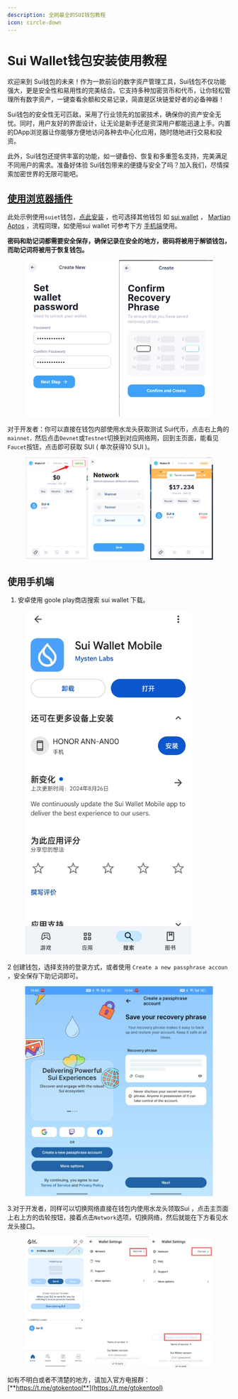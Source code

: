 ```yaml
---
description: 全网最全的SUI钱包教程
icon: circle-down
---
```


# Sui Wallet钱包安装使用教程

欢迎来到 Sui钱包的未来！作为一款前沿的数字资产管理工具，Sui钱包不仅功能强大，更是安全性和易用性的完美结合。它支持多种加密货币和代币，让你轻松管理所有数字资产，一键查看余额和交易记录，简直是区块链爱好者的必备神器！

Sui钱包的安全性无可匹敌，采用了行业领先的加密技术，确保你的资产安全无忧。同时，用户友好的界面设计，让无论是新手还是资深用户都能迅速上手。内置的DApp浏览器让你能够方便地访问各种去中心化应用，随时随地进行交易和投资。

此外，Sui钱包还提供丰富的功能，如一键备份、恢复和多重签名支持，完美满足不同用户的需求。准备好体验 Sui钱包带来的便捷与安全了吗？加入我们，尽情探索加密世界的无限可能吧。

## [使用浏览器插件](https://chromewebstore.google.com/search/sui?utm_source=ext_app_menu)

此处示例使用`suiet`钱包，[点此安装](https://chromewebstore.google.com/detail/suiet-sui-wallet/khpkpbbcccdmmclmpigdgddabeilkdpd?utm_source=ext_app_menu)   ，也可选择其他钱包 如 [sui wallet](https://chromewebstore.google.com/detail/sui-wallet/opcgpfmipidbgpenhmajoajpbobppdil?utm_source=ext_app_menu) ， [Martian Aptos](https://chromewebstore.google.com/detail/martian-aptos-sui-wallet/efbglgofoippbgcjepnhiblaibcnclgk?utm_source=ext_app_menu)  ，流程同理，如使用sui wallet 可参考下方 [手机端](sui-wallet-installation.md#shi-yong-shou-ji-duan)使用。

**密码和助记词都需要安全保存，确保记录在安全的地方，密码将被用于解锁钱包，而助记词将被用于恢复钱包。**

<figure><img src="../.gitbook/assets/sui钱包创建.jpeg" alt=""><figcaption></figcaption></figure>

对于开发者：你可以直接在钱包内部使用水龙头获取测试 Sui代币，点击右上角的`mainnet，`然后点击`Devnet`或`Testnet`切换到对应网络网，回到主页面，能看见`Faucet`按钮，点击即可获取 SUI ( 单次获得10 SUI )。

<figure><img src="../.gitbook/assets/sui开发.jpeg" alt=""><figcaption></figcaption></figure>

## 使用手机端

1. 安卓使用 goole play商店搜索 sui wallet 下载。

<figure><img src="../.gitbook/assets/下载 (2).png" alt="" width="375"><figcaption></figcaption></figure>

2 创建钱包，选择支持的登录方式，或者使用 `Create a new passphrase accoun` ，安全保存下助记词即可。

<figure><img src="../.gitbook/assets/result.jpeg" alt=""><figcaption></figcaption></figure>

3.对于开发者，同样可以切换网络直接在钱包内使用水龙头领取Sui ，点击主页面上右上方的齿轮按钮，接着点击`Network`选项，切换网络，然后就能在下方看见水龙头接口。

<figure><img src="../.gitbook/assets/result (1).jpeg" alt=""><figcaption></figcaption></figure>

如有不明白或者不清楚的地方，请加入官方电报群：[**https://t.me/gtokentool**](https://t.me/gtokentool)
